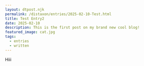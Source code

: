 ```yaml
---
layout: dtpost.njk
permalink: /distaxon/entries/2025-02-10-Test.html
title: Test Entry2
date: 2025-02-10
description: This is the first post on my brand new cool blog!
featured_image: cat.jpg
tags:
  - entries
  - written
---
```


Hiii